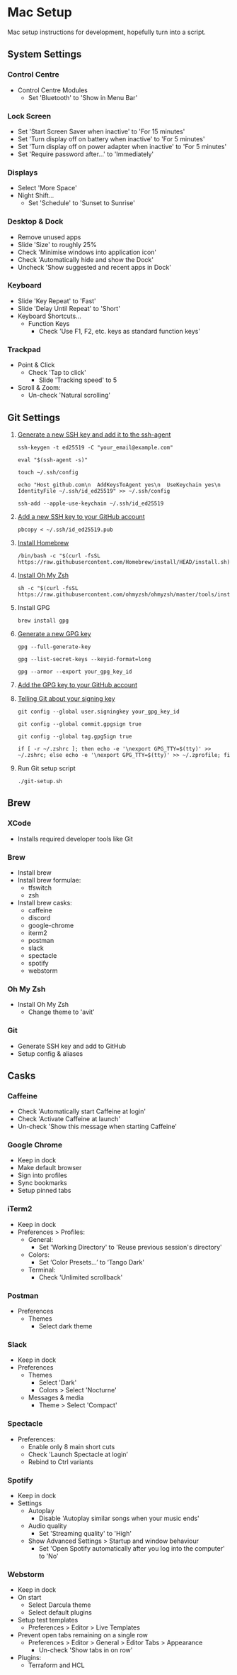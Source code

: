 Mac Setup
=========

Mac setup instructions for development, hopefully turn into a script.

System Settings
---------------

### Control Centre
- Control Centre Modules
  - Set 'Bluetooth' to 'Show in Menu Bar'

### Lock Screen
- Set 'Start Screen Saver when inactive' to 'For 15 minutes'
- Set 'Turn display off on battery when inactive' to 'For 5 minutes'
- Set 'Turn display off on power adapter when inactive' to 'For 5 minutes' 
- Set 'Require password after...' to 'Immediately' 

### Displays
- Select 'More Space'
- Night Shift...
  - Set 'Schedule' to 'Sunset to Sunrise'

### Desktop & Dock
- Remove unused apps
- Slide 'Size' to roughly 25%
- Check 'Minimise windows into application icon'
- Check 'Automatically hide and show the Dock'
- Uncheck 'Show suggested and recent apps in Dock'

### Keyboard
- Slide 'Key Repeat' to 'Fast'
- Slide 'Delay Until Repeat' to 'Short'
- Keyboard Shortcuts...
  - Function Keys
    - Check 'Use F1, F2, etc. keys as standard function keys'

### Trackpad
- Point & Click
  - Check 'Tap to click'
    - Slide 'Tracking speed' to 5
- Scroll & Zoom:
  - Un-check 'Natural scrolling'

Git Settings
------------

1. [Generate a new SSH key and add it to the ssh-agent](https://docs.github.com/en/authentication/connecting-to-github-with-ssh/generating-a-new-ssh-key-and-adding-it-to-the-ssh-agent)
    ```shell
    ssh-keygen -t ed25519 -C "your_email@example.com"

    eval "$(ssh-agent -s)"

    touch ~/.ssh/config

    echo "Host github.com\n  AddKeysToAgent yes\n  UseKeychain yes\n  IdentityFile ~/.ssh/id_ed25519" >> ~/.ssh/config

    ssh-add --apple-use-keychain ~/.ssh/id_ed25519
    ```

2. [Add a new SSH key to your GitHub account](https://docs.github.com/en/authentication/connecting-to-github-with-ssh/adding-a-new-ssh-key-to-your-github-account)
    ```shell
    pbcopy < ~/.ssh/id_ed25519.pub
    ```

3. [Install Homebrew](https://brew.sh/)
    ```shell
    /bin/bash -c "$(curl -fsSL https://raw.githubusercontent.com/Homebrew/install/HEAD/install.sh)"
    ```

4. [Install Oh My Zsh](https://ohmyz.sh/#install)
    ```shell
    sh -c "$(curl -fsSL https://raw.githubusercontent.com/ohmyzsh/ohmyzsh/master/tools/install.sh)"
    ```

5. Install GPG
    ```shell
    brew install gpg
    ```

6. [Generate a new GPG key](https://docs.github.com/en/authentication/managing-commit-signature-verification/generating-a-new-gpg-key)
    ```shell
    gpg --full-generate-key

    gpg --list-secret-keys --keyid-format=long

    gpg --armor --export your_gpg_key_id
    ```

7. [Add the GPG key to your GitHub account](https://docs.github.com/en/authentication/managing-commit-signature-verification/adding-a-gpg-key-to-your-github-account)

8. [Telling Git about your signing key](https://docs.github.com/en/authentication/managing-commit-signature-verification/telling-git-about-your-signing-key)
    ```shell
    git config --global user.signingkey your_gpg_key_id

    git config --global commit.gpgsign true

    git config --global tag.gpgSign true

    if [ -r ~/.zshrc ]; then echo -e '\nexport GPG_TTY=$(tty)' >> ~/.zshrc; else echo -e '\nexport GPG_TTY=$(tty)' >> ~/.zprofile; fi
    ```

9. Run Git setup script
    ```shell
    ./git-setup.sh
    ```

Brew
----

### XCode
- Installs required developer tools like Git

### Brew
- Install brew
- Install brew formulae:
    - tfswitch
    - zsh
- Install brew casks:
    - caffeine 
    - discord
    - google-chrome
    - iterm2
    - postman
    - slack
    - spectacle
    - spotify
    - webstorm

### Oh My Zsh
- Install Oh My Zsh
    - Change theme to 'avit'

### Git
- Generate SSH key and add to GitHub
- Setup config & aliases

Casks
--------

### Caffeine
- Check 'Automatically start Caffeine at login'
- Check 'Activate Caffeine at launch'
- Un-check 'Show this message when starting Caffeine'

### Google Chrome
- Keep in dock
- Make default browser
- Sign into profiles
- Sync bookmarks
- Setup pinned tabs

### iTerm2
- Keep in dock
- Preferences > Profiles:
    - General:
        - Set 'Working Directory' to 'Reuse previous session's directory'
    - Colors:
        - Set ‘Color Presets…’ to ‘Tango Dark'
    - Terminal:
        - Check 'Unlimited scrollback'

### Postman
- Preferences
    - Themes
        - Select dark theme

### Slack
- Keep in dock
- Preferences
    - Themes
        - Select 'Dark'
        - Colors > Select 'Nocturne'
    - Messages & media
        - Theme > Select 'Compact'

### Spectacle
- Preferences:
    - Enable only 8 main short cuts
    - Check 'Launch Spectacle at login’
    - Rebind to Ctrl variants

### Spotify
- Keep in dock
- Settings
    - Autoplay
        - Disable 'Autoplay similar songs when your music ends'
    - Audio quality
        - Set 'Streaming quality' to 'High'
    - Show Advanced Settings > Startup and window behaviour
        - Set 'Open Spotify automatically after you log into the computer' to 'No'

### Webstorm
- Keep in dock
- On start
    - Select Darcula theme
    - Select default plugins
- Setup test templates
    - Preferences > Editor > Live Templates
- Prevent open tabs remaining on a single row
    - Preferences > Editor > General > Editor Tabs > Appearance
        - Un-check 'Show tabs in on row'
- Plugins:
    - Terraform and HCL
